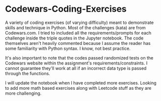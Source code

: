 # Codewars-Coding-Exercises
A variety of coding exercises (of varying difficulty) meant to demonstrate skills and technique in Python. 
Most of the challenges (kata) are from Codewars.com. I tried to included all the requirements/prompts for each challenge
inside the triple quotes in the Jupyter notebook. The code themselves aren't heavily commented because I assume the
reader has some familiarity with Python syntax. I know, not best practice.

It's also important to note that the codes passed randomized tests on the Codewars website within the assignment's requirements/constraints. 
I cannot guarantee they'll work at all if an incorrect data type is passed through the functions. 


I will update the notebook when I have completed more exercises. Looking to add more math based exercises along with Leetcode stuff as 
they are more challenging. 
